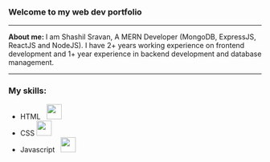 ### Welcome to my web dev portfolio
<hr />

<b>About me: </b> I am Shashil Sravan, A MERN Developer (MongoDB, ExpressJS, ReactJS and NodeJS). I have 2+ years working experience on frontend development and 1+ year experience in backend development and database management.

<hr />

### My skills: 
<ul>
    <li> 
        HTML &nbsp;
        <img src="https://hackr.io/tutorials/learn-html-5/logo/logo-html-5?ver=1587977020" height="30px" width="30px" /> 
    </li>
    <li>
        CSS
        <img src="https://www.logolynx.com/images/logolynx/ee/ee6197d1b17644329226e0587dce4a9c.png" height="30px" width="30px" />
    </li>
    <li>
        Javascript &nbsp;
        <img src="https://upload.wikimedia.org/wikipedia/commons/6/6a/JavaScript-logo.png" height="30px" width="30px" />
    </li>
</ul>
